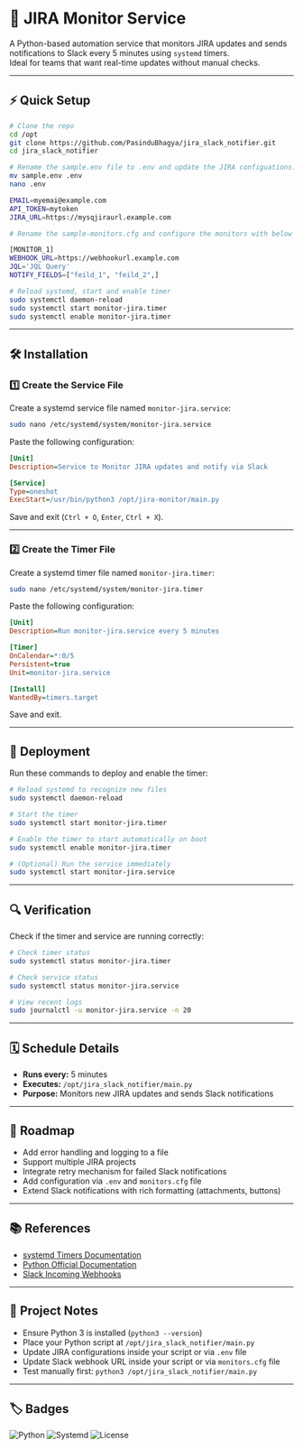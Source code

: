 # 📝 JIRA Monitor Service

A Python-based automation service that monitors JIRA updates and sends notifications to Slack every 5 minutes using `systemd` timers.  
Ideal for teams that want real-time updates without manual checks.

---

## ⚡ Quick Setup

```bash
# Clone the repo
cd /opt 
git clone https://github.com/PasinduBhagya/jira_slack_notifier.git
cd jira_slack_notifier

# Rename the sample.env file to .env and update the JIRA configuations.
mv sample.env .env
nano .env

EMAIL=myemai@example.com
API_TOKEN=mytoken
JIRA_URL=https://mysqjiraurl.example.com

# Rename the sample-monitors.cfg and configure the monitors with below information.

[MONITOR_1]
WEBHOOK_URL=https://webhookurl.example.com
JQL='JQL Query'
NOTIFY_FIELDS=["feild_1", "feild_2",]

# Reload systemd, start and enable timer
sudo systemctl daemon-reload
sudo systemctl start monitor-jira.timer
sudo systemctl enable monitor-jira.timer
```

---

## 🛠️ Installation

### 1️⃣ Create the Service File

Create a systemd service file named `monitor-jira.service`:

```bash
sudo nano /etc/systemd/system/monitor-jira.service
```

Paste the following configuration:

```ini
[Unit]
Description=Service to Monitor JIRA updates and notify via Slack

[Service]
Type=oneshot
ExecStart=/usr/bin/python3 /opt/jira-monitor/main.py
```

Save and exit (`Ctrl + O`, `Enter`, `Ctrl + X`).

---

### 2️⃣ Create the Timer File

Create a systemd timer file named `monitor-jira.timer`:

```bash
sudo nano /etc/systemd/system/monitor-jira.timer
```

Paste the following configuration:

```ini
[Unit]
Description=Run monitor-jira.service every 5 minutes

[Timer]
OnCalendar=*:0/5
Persistent=true
Unit=monitor-jira.service

[Install]
WantedBy=timers.target
```

Save and exit.

---

## 🚀 Deployment

Run these commands to deploy and enable the timer:

```bash
# Reload systemd to recognize new files
sudo systemctl daemon-reload

# Start the timer
sudo systemctl start monitor-jira.timer

# Enable the timer to start automatically on boot
sudo systemctl enable monitor-jira.timer

# (Optional) Run the service immediately
sudo systemctl start monitor-jira.service
```

---

## 🔍 Verification

Check if the timer and service are running correctly:

```bash
# Check timer status
sudo systemctl status monitor-jira.timer

# Check service status
sudo systemctl status monitor-jira.service

# View recent logs
sudo journalctl -u monitor-jira.service -n 20
```

---

## 🗓️ Schedule Details

- **Runs every:** 5 minutes  
- **Executes:** `/opt/jira_slack_notifier/main.py`  
- **Purpose:** Monitors new JIRA updates and sends Slack notifications

---

## 🧩 Roadmap

- Add error handling and logging to a file  
- Support multiple JIRA projects  
- Integrate retry mechanism for failed Slack notifications  
- Add configuration via `.env` and `monitors.cfg` file  
- Extend Slack notifications with rich formatting (attachments, buttons)  

---

## 📚 References

- [systemd Timers Documentation](https://www.freedesktop.org/software/systemd/man/systemd.timer.html)  
- [Python Official Documentation](https://docs.python.org/3/)  
- [Slack Incoming Webhooks](https://api.slack.com/messaging/webhooks)

---

## 🔧 Project Notes

- Ensure Python 3 is installed (`python3 --version`)  
- Place your Python script at `/opt/jira_slack_notifier/main.py`  
- Update JIRA configurations inside your script or via `.env` file  
- Update Slack webhook URL inside your script or via `monitors.cfg` file  
- Test manually first: `python3 /opt/jira_slack_notifier/main.py`  

---

## 🏷️ Badges

![Python](https://img.shields.io/badge/python-3.11-blue)
![Systemd](https://img.shields.io/badge/systemd-enabled-green)
![License](https://img.shields.io/badge/license-Apache%202.0-blue)

